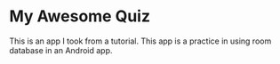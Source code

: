 # My Awesome Quiz

This is an app I took from a tutorial.  This app is a practice in using room database in an Android app.